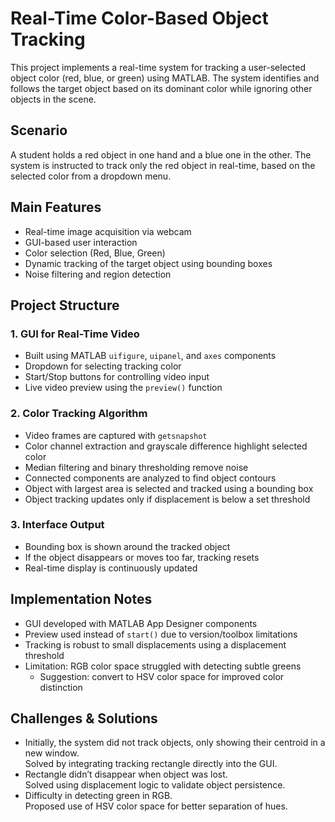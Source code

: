 # Real-Time Color-Based Object Tracking

This project implements a real-time system for tracking a user-selected object color (red, blue, or green) using MATLAB. The system identifies and follows the target object based on its dominant color while ignoring other objects in the scene.

## Scenario

A student holds a red object in one hand and a blue one in the other. The system is instructed to track only the red object in real-time, based on the selected color from a dropdown menu.

## Main Features

- Real-time image acquisition via webcam
- GUI-based user interaction
- Color selection (Red, Blue, Green)
- Dynamic tracking of the target object using bounding boxes
- Noise filtering and region detection

## Project Structure

### 1. GUI for Real-Time Video

- Built using MATLAB `uifigure`, `uipanel`, and `axes` components
- Dropdown for selecting tracking color
- Start/Stop buttons for controlling video input
- Live video preview using the `preview()` function

### 2. Color Tracking Algorithm

- Video frames are captured with `getsnapshot`
- Color channel extraction and grayscale difference highlight selected color
- Median filtering and binary thresholding remove noise
- Connected components are analyzed to find object contours
- Object with largest area is selected and tracked using a bounding box
- Object tracking updates only if displacement is below a set threshold

### 3. Interface Output

- Bounding box is shown around the tracked object
- If the object disappears or moves too far, tracking resets
- Real-time display is continuously updated

## Implementation Notes

- GUI developed with MATLAB App Designer components
- Preview used instead of `start()` due to version/toolbox limitations
- Tracking is robust to small displacements using a displacement threshold
- Limitation: RGB color space struggled with detecting subtle greens
  - Suggestion: convert to HSV color space for improved color distinction

##  Challenges & Solutions

- Initially, the system did not track objects, only showing their centroid in a new window.  
  Solved by integrating tracking rectangle directly into the GUI.  
- Rectangle didn’t disappear when object was lost.  
  Solved using displacement logic to validate object persistence.  
- Difficulty in detecting green in RGB.  
  Proposed use of HSV color space for better separation of hues.

